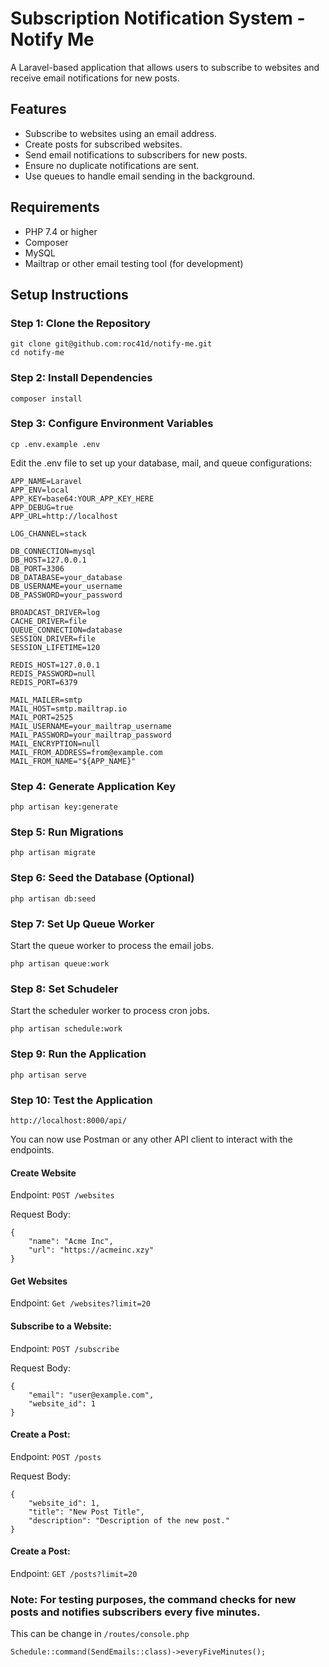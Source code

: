 # Subscription Notification System - Notify Me

A Laravel-based application that allows users to subscribe to websites and receive email notifications for new posts.

## Features

- Subscribe to websites using an email address.
- Create posts for subscribed websites.
- Send email notifications to subscribers for new posts.
- Ensure no duplicate notifications are sent.
- Use queues to handle email sending in the background.

## Requirements

- PHP 7.4 or higher
- Composer
- MySQL
- Mailtrap or other email testing tool (for development)

## Setup Instructions

### Step 1: Clone the Repository
```
git clone git@github.com:roc41d/notify-me.git
cd notify-me
```

### Step 2: Install Dependencies
```
composer install
```

### Step 3: Configure Environment Variables
```
cp .env.example .env
```

Edit the .env file to set up your database, mail, and queue configurations:
```
APP_NAME=Laravel
APP_ENV=local
APP_KEY=base64:YOUR_APP_KEY_HERE
APP_DEBUG=true
APP_URL=http://localhost

LOG_CHANNEL=stack

DB_CONNECTION=mysql
DB_HOST=127.0.0.1
DB_PORT=3306
DB_DATABASE=your_database
DB_USERNAME=your_username
DB_PASSWORD=your_password

BROADCAST_DRIVER=log
CACHE_DRIVER=file
QUEUE_CONNECTION=database
SESSION_DRIVER=file
SESSION_LIFETIME=120

REDIS_HOST=127.0.0.1
REDIS_PASSWORD=null
REDIS_PORT=6379

MAIL_MAILER=smtp
MAIL_HOST=smtp.mailtrap.io
MAIL_PORT=2525
MAIL_USERNAME=your_mailtrap_username
MAIL_PASSWORD=your_mailtrap_password
MAIL_ENCRYPTION=null
MAIL_FROM_ADDRESS=from@example.com
MAIL_FROM_NAME="${APP_NAME}"
```

### Step 4: Generate Application Key
```
php artisan key:generate
```

### Step 5: Run Migrations
```
php artisan migrate
```

### Step 6: Seed the Database (Optional)
```
php artisan db:seed
```

### Step 7: Set Up Queue Worker
Start the queue worker to process the email jobs.
```
php artisan queue:work
```

### Step 8: Set Schudeler
Start the scheduler worker to process cron jobs.
```
php artisan schedule:work
```

### Step 9: Run the Application
```
php artisan serve
```

### Step 10: Test the Application
```
http://localhost:8000/api/
```

You can now use Postman or any other API client to interact with the endpoints.

#### Create Website
Endpoint: `POST /websites`

Request Body:

```
{
    "name": "Acme Inc",
    "url": "https://acmeinc.xzy"
}
```

#### Get Websites
Endpoint: `Get /websites?limit=20`

#### Subscribe to a Website:

Endpoint: `POST /subscribe`

Request Body:
```
{
    "email": "user@example.com",
    "website_id": 1
}
```

#### Create a Post:

Endpoint: `POST /posts`

Request Body:
```
{
    "website_id": 1,
    "title": "New Post Title",
    "description": "Description of the new post."
}
```

#### Create a Post:

Endpoint: `GET /posts?limit=20`

### Note: For testing purposes, the command checks for new posts and notifies subscribers every five minutes.

This can be change in `/routes/console.php`
```
Schedule::command(SendEmails::class)->everyFiveMinutes();
```